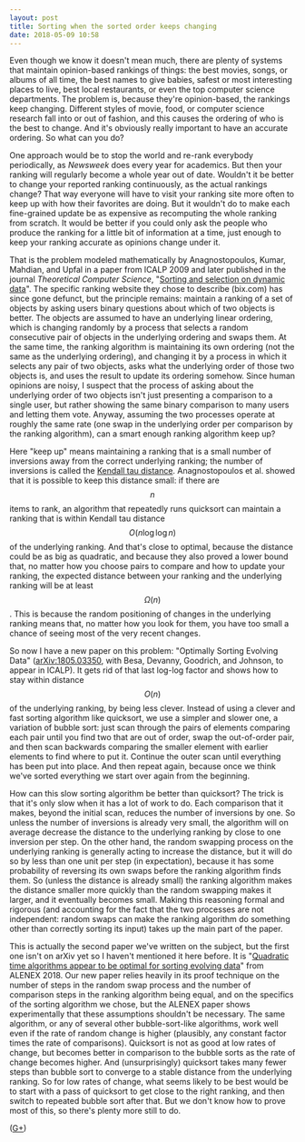 ```yaml
---
layout: post
title: Sorting when the sorted order keeps changing
date: 2018-05-09 10:58
---
```

Even though we know it doesn't mean much, there are plenty of systems that maintain opinion-based rankings of things: the best movies, songs, or albums of all time, the best names to give babies, safest or most interesting places to live, best local restaurants, or even the top computer science departments.
The problem is, because they're opinion-based, the rankings keep changing. Different styles of movie, food, or computer science research fall into or out of fashion, and this causes the ordering of who is the best to change. And it's obviously really important to have an accurate ordering. So what can you do?

One approach would be to stop the world and re-rank everybody periodically, as <i>Newsweek</i> does every year for academics. But then your ranking will regularly become a whole year out of date. Wouldn't it be better to change your reported ranking continuously, as the actual rankings change? That way everyone will have to visit your ranking site more often to keep up with how their favorites are doing. But it wouldn't do to make each fine-grained update be as expensive as recomputing the whole ranking from scratch. It would be better if you could only ask the people who produce the ranking for a little bit of information at a time, just enough to keep your ranking accurate as opinions change under it.

That is the problem modeled mathematically by Anagnostopoulos, Kumar, Mahdian, and Upfal in a paper from ICALP 2009 and later published in the journal <i>Theoretical Computer Science</i>, "[Sorting and selection on dynamic data](https://doi.org/10.1016/j.tcs.2010.10.003)". The specific ranking website they chose to describe (bix.com) has since gone defunct, but the principle remains: maintain a ranking of a set of objects by asking users binary questions about which of two objects is better. The objects are assumed to have an underlying linear ordering, which is changing randomly by a process that selects a random consecutive pair of objects in the underlying ordering and swaps them. At the same time, the ranking algorithm is maintaining its own ordering (not the same as the underlying ordering), and changing it by a process in which it selects any pair of two objects, asks what the underlying order of those two objects is, and uses the result to update its ordering somehow. Since human opinions are noisy, I suspect that the process of asking about the underlying order of two objects isn't just presenting a comparison to a single user, but rather showing the same binary comparison to many users and letting them vote.
Anyway, assuming the two processes operate at roughly the same rate (one swap in the underlying order per comparison by the ranking algorithm), can a smart enough ranking algorithm keep up?

Here "keep up" means maintaining a ranking that is a small number of inversions away from the correct underlying ranking; the number of inversions is called the [Kendall tau distance](https://en.wikipedia.org/wiki/Kendall_tau_distance). Anagnostopoulos et al. showed that it is possible to keep this distance small: if there are $$n$$ items to rank, an algorithm that repeatedly runs quicksort can maintain a ranking that is within Kendall tau distance $$O(n\log\log n)$$ of the underlying ranking. And that's close to optimal, because the distance could be as big as quadratic, and because they also proved a lower bound that, no matter how you choose pairs to compare and how to update your ranking, the expected distance between your ranking and the underlying ranking will be at least $$\Omega(n)$$. This is because the random positioning of changes in the underlying ranking means that, no matter how you look for them, you have too small a chance of seeing most of the very recent changes.

So now I have a new paper on this problem: "Optimally Sorting Evolving Data" ([arXiv:1805.03350](https://arxiv.org/abs/1805.03350), with Besa, Devanny, Goodrich, and Johnson, to appear in ICALP). It gets rid of that last log-log factor and shows how to stay within distance $$O(n)$$ of the underlying ranking, by being less clever. Instead of using a clever and fast sorting algorithm like quicksort, we use a simpler and slower one, a variation of bubble sort: just scan through the pairs of elements comparing each pair until you find two that are out of order, swap the out-of-order pair, and then scan backwards comparing the smaller element with earlier elements to find where to put it. Continue the outer scan until everything has been put into place. And then repeat again, because once we think we've sorted everything we start over again from the beginning.

How can this slow sorting algorithm be better than quicksort? The trick is that it's only slow when it has a lot of work to do. Each comparison that it makes, beyond the initial scan, reduces the number of inversions by one. So unless the number of inversions is already very small, the algorithm will on average decrease the distance to the underlying ranking by close to one inversion per step. On the other hand, the random swapping process on the underlying ranking is generally acting to increase the distance, but it will do so by less than one unit per step (in expectation), because it has some probability of reversing its own swaps before the ranking algorithm finds them. So (unless the distance is already small) the ranking algorithm makes the distance smaller more quickly than the random swapping makes it larger, and it eventually becomes small. Making this reasoning formal and rigorous (and accounting for the fact that the two processes are not independent: random swaps can make the ranking algorithm do something other than correctly sorting its input) takes up the main part of the paper.

This is actually the second paper we've written on the subject, but the first one isn't on arXiv yet so I haven't mentioned it here before. It is "[Quadratic time algorithms appear to be optimal for sorting evolving data](http://doi.org/10.1137/1.9781611975055.8)" from ALENEX 2018. Our new paper relies heavily in its proof technique on the number of steps in the random swap process and the number of comparison steps in the ranking algorithm being equal, and on the specifics of the sorting algorithm we chose, but the ALENEX paper shows experimentally that these assumptions shouldn't be necessary. The same algorithm, or any of several other bubble-sort-like algorithms, work well even if the rate of random change is higher (plausibly, any constant factor times the rate of comparisons). Quicksort is not as good at low rates of change, but becomes better in comparison to the bubble sorts as the rate of change becomes higher. And (unsurprisingly) quicksort takes many fewer steps than bubble sort to converge to a stable distance from the underlying ranking. So for low rates of change, what seems likely to be best would be to start with a pass of quicksort to get close to the right ranking, and then switch to repeated bubble sort after that. But we don't know how to prove most of this, so there's plenty more still to do.

([G+](https://plus.google.com/100003628603413742554/posts/GrKB4UmMmCr))